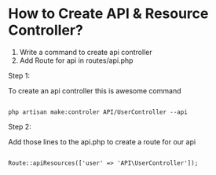 # How to Create API & Resource Controller?

1. Write a command to create api controller
2. Add Route for api in routes/api.php

Step 1:

To create an api controller this is awesome command

~~~~

php artisan make:controler API/UserController --api

~~~~

Step 2:

Add those lines to the api.php to create a route for our api

~~~~

Route::apiResources(['user' => 'API\UserController']);

~~~~

